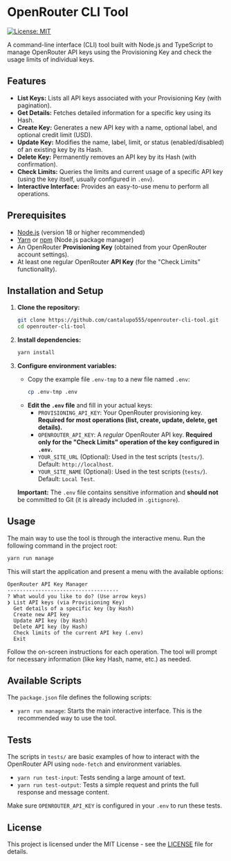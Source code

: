 # OpenRouter CLI Tool

[![License: MIT](https://img.shields.io/badge/License-MIT-yellow.svg)](https://opensource.org/licenses/MIT)

A command-line interface (CLI) tool built with Node.js and TypeScript to manage OpenRouter API keys using the Provisioning Key and check the usage limits of individual keys.

## Features

*   **List Keys:** Lists all API keys associated with your Provisioning Key (with pagination).
*   **Get Details:** Fetches detailed information for a specific key using its Hash.
*   **Create Key:** Generates a new API key with a name, optional label, and optional credit limit (USD).
*   **Update Key:** Modifies the name, label, limit, or status (enabled/disabled) of an existing key by its Hash.
*   **Delete Key:** Permanently removes an API key by its Hash (with confirmation).
*   **Check Limits:** Queries the limits and current usage of a specific API key (using the key itself, usually configured in `.env`).
*   **Interactive Interface:** Provides an easy-to-use menu to perform all operations.

## Prerequisites

*   [Node.js](https://nodejs.org/) (version 18 or higher recommended)
*   [Yarn](https://yarnpkg.com/) or [npm](https://www.npmjs.com/) (Node.js package manager)
*   An OpenRouter **Provisioning Key** (obtained from your OpenRouter account settings).
*   At least one regular OpenRouter **API Key** (for the "Check Limits" functionality).

## Installation and Setup

1.  **Clone the repository:**
    ```bash
    git clone https://github.com/cantalupo555/openrouter-cli-tool.git
    cd openrouter-cli-tool
    ```

2.  **Install dependencies:**
    ```bash
    yarn install
    ```

3.  **Configure environment variables:**
    *   Copy the example file `.env-tmp` to a new file named `.env`:
        ```bash
        cp .env-tmp .env
        ```
    *   **Edit the `.env` file** and fill in your actual keys:
        *   `PROVISIONING_API_KEY`: Your OpenRouter provisioning key. **Required for most operations (list, create, update, delete, get details).**
        *   `OPENROUTER_API_KEY`: A *regular* OpenRouter API key. **Required only for the "Check Limits" operation of the key configured in `.env`.**
        *   `YOUR_SITE_URL` (Optional): Used in the test scripts (`tests/`). Default: `http://localhost`.
        *   `YOUR_SITE_NAME` (Optional): Used in the test scripts (`tests/`). Default: `Local Test`.

    **Important:** The `.env` file contains sensitive information and **should not** be committed to Git (it is already included in `.gitignore`).

## Usage

The main way to use the tool is through the interactive menu. Run the following command in the project root:

```bash
yarn run manage
```

This will start the application and present a menu with the available options:

```
OpenRouter API Key Manager
------------------------------------
? What would you like to do? (Use arrow keys)
❯ List API keys (via Provisioning Key)
  Get details of a specific key (by Hash)
  Create new API key
  Update API key (by Hash)
  Delete API key (by Hash)
  Check limits of the current API key (.env)
  Exit
```

Follow the on-screen instructions for each operation. The tool will prompt for necessary information (like key Hash, name, etc.) as needed.

## Available Scripts

The `package.json` file defines the following scripts:

*   `yarn run manage`: Starts the main interactive interface. This is the recommended way to use the tool.

## Tests

The scripts in `tests/` are basic examples of how to interact with the OpenRouter API using `node-fetch` and environment variables.

*   `yarn run test-input`: Tests sending a large amount of text.
*   `yarn run test-output`: Tests a simple request and prints the full response and message content.

Make sure `OPENROUTER_API_KEY` is configured in your `.env` to run these tests.

## License

This project is licensed under the MIT License - see the [LICENSE](LICENSE) file for details.
